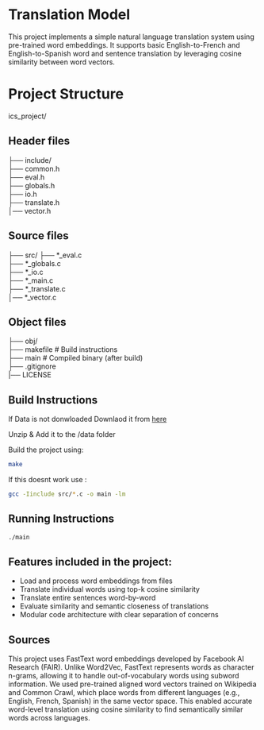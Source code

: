 # Translation Model

This project implements a simple natural language translation system using pre-trained word embeddings. It supports basic English-to-French and English-to-Spanish word and sentence translation by leveraging cosine similarity between word vectors.

# Project Structure

ics_project/
## Header files 
├── include/ <br>
 ├── common.h  <br>
 ├── eval.h  <br>
 ├── globals.h <br>
 ├── io.h  <br>
 ├── translate.h<br> 
 │── vector.h <br>
## Source files <br>
├── src/
  ├── *_eval.c <br>
  ├── *_globals.c <br>
  ├── *_io.c <br>
  ├── *_main.c  <br>
  ├── *_translate.c <br>
  │── *_vector.c <br>
## Object files <br>
├── obj/ <br>
├── makefile # Build instructions <br>
├── main # Compiled binary (after build) <br>
├── .gitignore <br>
|── LICENSE<br>

## Build Instructions

If Data is not donwloaded Downlaod it from [here](https://drive.google.com/drive/folders/10quuOX3qur2va1fgnwWUcDwbaIW7i719?usp=drive_link)

Unzip & Add it to the /data folder 

Build the project using:

```bash
make
```

If this doesnt work use :
```bash
gcc -Iinclude src/*.c -o main -lm
```

##  Running Instructions

```bash
./main
```

## Features included in the project:

- Load and process word embeddings from files
- Translate individual words using top-k cosine similarity
- Translate entire sentences word-by-word
- Evaluate similarity and semantic closeness of translations
- Modular code architecture with clear separation of concerns


## Sources 

This project uses FastText word embeddings developed by Facebook AI Research (FAIR). Unlike Word2Vec, FastText represents words as character n-grams, allowing it to handle out-of-vocabulary words using subword information. We used pre-trained aligned word vectors trained on Wikipedia and Common Crawl, which place words from different languages (e.g., English, French, Spanish) in the same vector space. This enabled accurate word-level translation using cosine similarity to find semantically similar words across languages.
